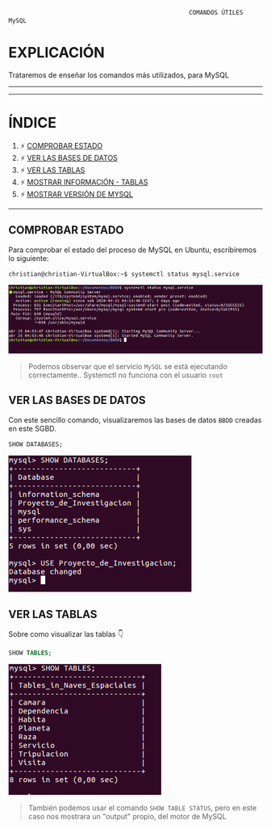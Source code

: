                                                       COMANDOS ÚTILES MySQL 
                                        
# EXPLICACIÓN
Trataremos de enseñar los comandos más utilizados, para MySQL

  
***
***
# ÍNDICE <a name="comandos_index"></a>
1. ⚡ [COMPROBAR ESTADO](#comandos_estado)
2. ⚡ [VER LAS BASES DE DATOS](#comandos_ver-bbdd)
3. ⚡ [VER LAS TABLAS](#comandos_ver-tablas)
4. ⚡ [MOSTRAR INFORMACIÓN - TABLAS](#comandos_desc-tablas)
5. ⚡ [MOSTRAR VERSIÓN DE MYSQL](#comandos_version)
***

## COMPROBAR ESTADO <a name="comandos_estado"></a>

Para comprobar el estado del proceso de MySQL en Ubuntu, escribiremos lo siguiente:

```console
christian@christian-VirtualBox:~$ systemctl status mysql.service
```
![SYSTEMCTL_REPASO](./imagenes/repaso_systemctl.png)
  > Podemos observar que el servicio `MySQL` se está ejecutando correctamente..
  > Systemctl no funciona con el usuario `root`

## VER LAS BASES DE DATOS <a name="comandos_ver-bbdd"></a>

Con este sencillo comando, visualizaremos las bases de datos `BBDD` creadas en este SGBD.

```sql
SHOW DATABASES;
```
![SHOW_DATABASES](./imagenes/show_and_use-databases.png)

## VER LAS TABLAS <a name="comandos_ver-tablas"></a>

Sobre como visualizar las tablas 👇

```sql
SHOW TABLES;
```
![MOSTRAR_TABLAS](./imagenes/show_tables_2.png)
  > También podemos usar el comando ``SHOW TABLE STATUS``, pero en este caso
  > nos mostrara un "output" propio, del motor de MySQL

